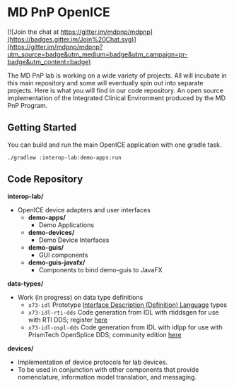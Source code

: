 # MD PnP OpenICE

[![Join the chat at https://gitter.im/mdpnp/mdpnp](https://badges.gitter.im/Join%20Chat.svg)](https://gitter.im/mdpnp/mdpnp?utm_source=badge&utm_medium=badge&utm_campaign=pr-badge&utm_content=badge)

The MD PnP lab is working on a wide variety of projects.  All will incubate in this main repository and some will eventually spin out into separate projects.  Here is what you will find in our code repository.
An open source implementation of the Integrated Clinical Environment produced by the MD PnP Program.

Getting Started
---------------

You can build and run the main OpenICE application with one gradle task.

    ./gradlew :interop-lab:demo-apps:run


Code Repository
---------------

__interop-lab/__
* OpenICE device adapters and user interfaces
    * __demo-apps/__
        * Demo Applications
    * __demo-devices/__
        * Demo Device Interfaces
    * __demo-guis/__
        * GUI components
    * __demo-guis-javafx/__
        * Components to bind demo-guis to JavaFX

__data-types/__
* Work (in progress) on data type definitions
    * <code>x73-idl</code>  Prototype [Interface Description (Definition) Language](http://en.wikipedia.org/wiki/Interface_description_language) types
    * <code>x73-idl-rti-dds</code>  Code generation from IDL with rtiddsgen for use with RTI DDS; register [here](http://www.rti.com/downloads/rti-dds.html)
    * <code>x73-idl-ospl-dds</code>  Code generation from IDL with idlpp for use with PrismTech OpenSplice DDS; community edition [here](http://www.prismtech.com/dds-community)

__devices/__
* Implementation of device protocols for lab devices.
* To be used in conjunction with other components that provide nomenclature, information model translation, and messaging.
